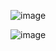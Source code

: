 ![image](https://user-images.githubusercontent.com/81522853/235474314-99d34d70-67d9-4e3f-b64a-1fc2f38487fa.png)

![image](https://user-images.githubusercontent.com/81522853/235474337-6adb3af5-c20c-422d-817d-a29aa4bd927c.png)







